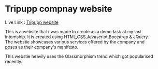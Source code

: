 # Tripupp compnay website 

Live Link : [Tripupp website](http://tripupp-demo.6te.net/)

This is a website that i was made to create as a demo task at my last internship. It is created using HTML,CSS,Javascript,Bootstrap & JQuery. The webstie showcases various services offered by the company and poses as their company's manifesto. 

This webstie heavily uses the Glassmorphism trend which got popularised recently.  
